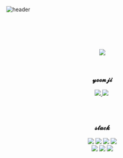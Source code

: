 ![header](https://capsule-render.vercel.app/api?type=wave&color=FFBCD9&height=200&section=header&text=Hi%20there%20I'm%20yonnji!&fontSize=40&fontColor=38373e)

<br><br><br><br>

<p align='center'>
  <a href="https://github.com/anuraghazra/github-readme-stats">
    <img src="https://github-readme-stats.vercel.app/api?username=ijnooyah&show_icons=true&theme=default&count_private=true&title_color=FFBCD9&icon_color=FFBCD9" />
  </a>
</p>

<br>


<h3 align='center'>𝔂𝓸𝓸𝓷𝓳𝓲</h3>
<p align='center'>
  <a href="" target="_blank">
    <img src="https://img.shields.io/badge/Portfolio-000000?style=flat-square&logo=GitHub&logoColor=white"/>
  </a>
  <a href="ijnooyah@gmail.com" target="_blank">
    <img src="https://img.shields.io/badge/Gmail-D04F3F?style=flat-square&logo=Gmail&logoColor=white"/></a>&nbsp 
  </a>
</p>

<br><br>

<h3 align='center'>𝓼𝓽𝓪𝓬𝓴</h3>
<p align='center'>
  <img src="https://img.shields.io/badge/Java-007396?style=flat-square&logo=Java&logoColor=white"/>
  <img src="https://img.shields.io/badge/HTML5-E34F26?style=flat-square&logo=HTML5&logoColor=white"/>
  <img src="https://img.shields.io/badge/CSS3-1572B6?style=flat-square&logo=CSS3&logoColor=white"/>
  <img src="https://img.shields.io/badge/JavaScript-F7DF1E?style=flat-square&logo=JavaScript&logoColor=white"/>
  <br>
  <img src="https://img.shields.io/badge/jQuery-0769AD?style=flat-square&logo=jQuery&logoColor=white"/>
  <img src="https://img.shields.io/badge/Oracle-F80000?style=flat-square&logo=Oracle&logoColor=white"/>
  <img src="https://img.shields.io/badge/Spring-6DB33F?style=flat-square&logo=Spring&logoColor=white"/>
</p>

